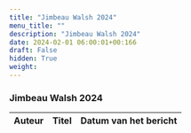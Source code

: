 ```yaml
---
title: "Jimbeau Walsh 2024"
menu_title: ""
description: "Jimbeau Walsh 2024"
date: 2024-02-01 06:00:01+00:166
draft: False
hidden: True
weight:
---
```

### Jimbeau Walsh 2024

**Auteur** | **Titel** | **Datum van het bericht**
---|---|---
